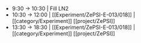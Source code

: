 - 9:30 -> 10:30 | Fill LN2
- 10:30 -> 12:00 | [[Experiment/ZePSI-E-013/018]] | [[category/Experiment]] [[project/ZePSI]]
- 13:30 -> 18:30 | [[Experiment/ZePSI-E-013/018]] | [[category/Experiment]] [[project/ZePSI]]